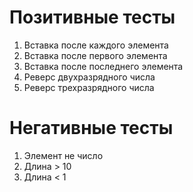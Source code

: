 # Позитивные тесты
1. Вставка после каждого элемента
2. Вставка после первого элемента
3. Вставка после последнего элемента
4. Реверс двухразрядного числа
5. Реверс трехразрядного числа

# Негативные тесты 
1. Элемент не число
2. Длина > 10
3. Длина < 1